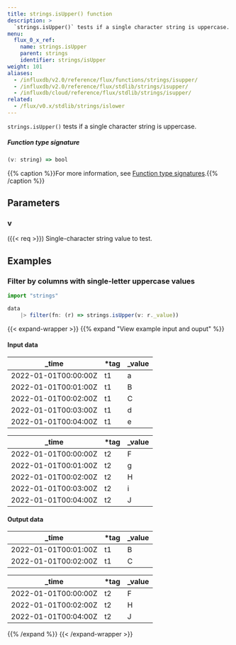 ```yaml
---
title: strings.isUpper() function
description: >
  `strings.isUpper()` tests if a single character string is uppercase.
menu:
  flux_0_x_ref:
    name: strings.isUpper
    parent: strings
    identifier: strings/isUpper
weight: 101
aliases:
  - /influxdb/v2.0/reference/flux/functions/strings/isupper/
  - /influxdb/v2.0/reference/flux/stdlib/strings/isupper/
  - /influxdb/cloud/reference/flux/stdlib/strings/isupper/
related:
  - /flux/v0.x/stdlib/strings/islower
---
```


<!------------------------------------------------------------------------------

IMPORTANT: This page was generated from comments in the Flux source code. Any
edits made directly to this page will be overwritten the next time the
documentation is generated. 

To make updates to this documentation, update the function comments above the
function definition in the Flux source code:

https://github.com/influxdata/flux/blob/master/stdlib/strings/strings.flux#L606-L606

Contributing to Flux: https://github.com/influxdata/flux#contributing
Fluxdoc syntax: https://github.com/influxdata/flux/blob/master/docs/fluxdoc.md

------------------------------------------------------------------------------->

`strings.isUpper()` tests if a single character string is uppercase.



##### Function type signature

```js
(v: string) => bool
```

{{% caption %}}For more information, see [Function type signatures](/flux/v0.x/function-type-signatures/).{{% /caption %}}

## Parameters

### v
({{< req >}})
Single-character string value to test.




## Examples

### Filter by columns with single-letter uppercase values

```js
import "strings"

data
    |> filter(fn: (r) => strings.isUpper(v: r._value))

```

{{< expand-wrapper >}}
{{% expand "View example input and ouput" %}}

#### Input data

| _time                | *tag | _value  |
| -------------------- | ---- | ------- |
| 2022-01-01T00:00:00Z | t1   | a       |
| 2022-01-01T00:01:00Z | t1   | B       |
| 2022-01-01T00:02:00Z | t1   | C       |
| 2022-01-01T00:03:00Z | t1   | d       |
| 2022-01-01T00:04:00Z | t1   | e       |

| _time                | *tag | _value  |
| -------------------- | ---- | ------- |
| 2022-01-01T00:00:00Z | t2   | F       |
| 2022-01-01T00:01:00Z | t2   | g       |
| 2022-01-01T00:02:00Z | t2   | H       |
| 2022-01-01T00:03:00Z | t2   | i       |
| 2022-01-01T00:04:00Z | t2   | J       |


#### Output data

| _time                | *tag | _value  |
| -------------------- | ---- | ------- |
| 2022-01-01T00:01:00Z | t1   | B       |
| 2022-01-01T00:02:00Z | t1   | C       |

| _time                | *tag | _value  |
| -------------------- | ---- | ------- |
| 2022-01-01T00:00:00Z | t2   | F       |
| 2022-01-01T00:02:00Z | t2   | H       |
| 2022-01-01T00:04:00Z | t2   | J       |

{{% /expand %}}
{{< /expand-wrapper >}}
